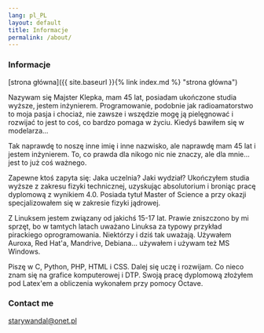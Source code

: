 ```yaml
---
lang: pl_PL
layout: default
title: Informacje
permalink: /about/
---
```


### Informacje

[strona główna]({{ site.baseurl }}{% link index.md %} "strona główna")

Nazywam się Majster Klepka, mam 45 lat, posiadam ukończone studia wyższe, jestem inżynierem. Programowanie, podobnie jak radioamatorstwo to moja pasja i chociaż, nie zawsze i wszędzie mogę ją pielęgnować i rozwijać to jest to coś, co bardzo pomaga w życiu. Kiedyś bawiłem się w modelarza... 

Tak naprawdę to noszę inne imię i inne nazwisko, ale naprawdę mam 45 lat i jestem inżynierem. To, co prawda dla nikogo nic nie znaczy, ale dla mnie... jest to już coś ważnego.

Zapewne ktoś zapyta się: Jaka uczelnia? Jaki wydział? Ukończyłem studia wyższe z zakresu fizyki technicznej, uzyskując absolutorium i broniąc pracę dyplomową z wynikiem 4.0. Posiada tytuł Master of Science a przy okazji specjalizowałem się w zakresie fizyki jądrowej.

Z Linuksem jestem związany od jakichś 15-17 lat. Prawie zniszczono by mi sprzęt, bo w tamtych latach uważano Linuksa za typowy przykład pirackiego oprogramowania. Niektórzy i dziś tak uważają. Używałem Auroxa, Red Hat'a, Mandrive, Debiana... używałem i używam też MS Windows.

Piszę w C, Python, PHP, HTML i CSS. Dalej się uczę i rozwijam. Co nieco znam się na grafice komputerowej i DTP. Swoją pracę dyplomową złożyłem pod Latex'em a obliczenia wykonałem przy pomocy Octave.

### Contact me

[starywandal@onet.pl](mailto:starywandal@onet.pl)
